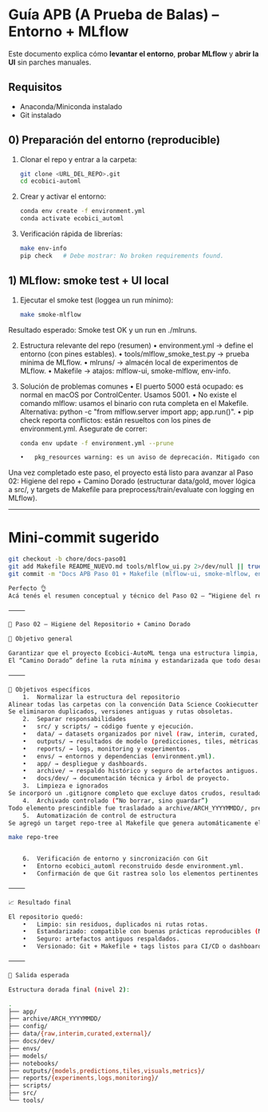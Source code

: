 # Guía APB (A Prueba de Balas) – Entorno + MLflow

Este documento explica cómo **levantar el entorno**, **probar MLflow** y **abrir la UI** sin parches manuales.

## Requisitos
- Anaconda/Miniconda instalado
- Git instalado

## 0) Preparación del entorno (reproducible)
1. Clonar el repo y entrar a la carpeta:
   ```bash
   git clone <URL_DEL_REPO>.git
   cd ecobici-automl

2.	Crear y activar el entorno:   
    ```bash
    conda env create -f environment.yml
    conda activate ecobici_automl

3.	Verificación rápida de librerías:
    ```bash
    make env-info
    pip check   # Debe mostrar: No broken requirements found.

## 1) MLflow: smoke test + UI local
1.	Ejecutar el smoke test (loggea un run mínimo):    
    ```bash
    make smoke-mlflow
Resultado esperado: Smoke test OK y un run en ./mlruns.

2) Estructura relevante del repo (resumen)
	•	environment.yml → define el entorno (con pines estables).
	•	tools/mlflow_smoke_test.py → prueba mínima de MLflow.
	•	mlruns/ → almacén local de experimentos de MLflow.
	•	Makefile → atajos: mlflow-ui, smoke-mlflow, env-info.

3) Solución de problemas comunes
	•	El puerto 5000 está ocupado: es normal en macOS por ControlCenter. Usamos 5001.
	•	No existe el comando mlflow: usamos el binario con ruta completa en el Makefile. Alternativa: python -c "from mlflow.server import app; app.run()".
	•	pip check reporta conflictos: están resueltos con los pines de environment.yml. Asegurate de correr:
    ```bash
    conda env update -f environment.yml --prune

    •	pkg_resources warning: es un aviso de deprecación. Mitigado con setuptools<81 en environment.yml.    

Una vez completado este paso, el proyecto está listo para avanzar al Paso 02: Higiene del repo + Camino Dorado (estructurar data/gold, mover lógica a src/, y targets de Makefile para preprocess/train/evaluate con logging en MLflow).

---

# Mini-commit sugerido
```bash
git checkout -b chore/docs-paso01
git add Makefile README_NUEVO.md tools/mlflow_ui.py 2>/dev/null || true
git commit -m "Docs APB Paso 01 + Makefile (mlflow-ui, smoke-mlflow, env-info)"

Perfecto 👌
Acá tenés el resumen conceptual y técnico del Paso 02 — “Higiene del repositorio + Camino Dorado”, para que lo incluyas en tu bitácora o documento principal (por ejemplo en docs/dev/bitacora.md o dentro del informe del TP).

⸻

🧩 Paso 02 — Higiene del Repositorio + Camino Dorado

🎯 Objetivo general

Garantizar que el proyecto Ecobici-AutoML tenga una estructura limpia, reproducible y mantenible, siguiendo buenas prácticas de ingeniería de datos y ciencia de datos aplicada.
El “Camino Dorado” define la ruta mínima y estandarizada que todo desarrollador puede seguir para ejecutar, mantener o extender el proyecto sin depender de archivos sueltos, configuraciones ocultas ni rutas locales.

⸻

🧱 Objetivos específicos
	1.	Normalizar la estructura del repositorio
Alinear todas las carpetas con la convención Data Science Cookiecutter (datos, código, artefactos, reportes, documentación).
Se eliminaron duplicados, versiones antiguas y rutas obsoletas.
	2.	Separar responsabilidades
	•	src/ y scripts/ → código fuente y ejecución.
	•	data/ → datasets organizados por nivel (raw, interim, curated, external).
	•	outputs/ → resultados de modelo (predicciones, tiles, métricas, visuales).
	•	reports/ → logs, monitoring y experimentos.
	•	envs/ → entornos y dependencias (environment.yml).
	•	app/ → despliegue y dashboards.
	•	archive/ → respaldo histórico y seguro de artefactos antiguos.
	•	docs/dev/ → documentación técnica y árbol de proyecto.
	3.	Limpieza e ignorados
Se incorporó un .gitignore completo que excluye datos crudos, resultados, checkpoints y caches (data/, outputs/, mlruns/, __pycache__/, .DS_Store, etc.), evitando contaminación del repositorio con archivos pesados o locales.
	4.	Archivado controlado (“No borrar, sino guardar”)
Todo elemento prescindible fue trasladado a archive/ARCH_YYYYMMDD/, preservando trazabilidad sin ensuciar el flujo activo de trabajo.
	5.	Automatización de control de estructura
Se agregó un target repo-tree al Makefile que genera automáticamente el mapa del repositorio (docs/dev/repo_tree.txt) cada vez que se ejecuta:

make repo-tree


	6.	Verificación de entorno y sincronización con Git
	•	Entorno ecobici_automl reconstruido desde environment.yml.
	•	Confirmación de que Git rastrea solo los elementos pertinentes y que el estado local y remoto están alineados.

⸻

📈 Resultado final

El repositorio quedó:
	•	Limpio: sin residuos, duplicados ni rutas rotas.
	•	Estandarizado: compatible con buenas prácticas reproducibles (MLOps, Data Ops).
	•	Seguro: artefactos antiguos respaldados.
	•	Versionado: Git + Makefile + tags listos para CI/CD o dashboard.

⸻

🧭 Salida esperada

Estructura dorada final (nivel 2):

.
├── app/
├── archive/ARCH_YYYYMMDD/
├── config/
├── data/{raw,interim,curated,external}/
├── docs/dev/
├── envs/
├── models/
├── notebooks/
├── outputs/{models,predictions,tiles,visuals,metrics}/
├── reports/{experiments,logs,monitoring}/
├── scripts/
├── src/
└── tools/


